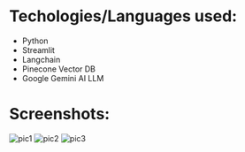 # Techologies/Languages used:
- Python
- Streamlit
- Langchain
- Pinecone Vector DB
- Google Gemini AI LLM

# Screenshots:
![pic1](https://github.com/abhishekgit03/QABot/assets/92089364/4df361f7-0e27-4ea4-9ddf-ff075b43c989)
![pic2](https://github.com/abhishekgit03/QABot/assets/92089364/7902bba2-b4a5-4dc6-9b34-d0ed6c0694f3)
![pic3](https://github.com/abhishekgit03/QABot/assets/92089364/a599ea54-43ce-4b1f-894d-11f7246042c8)
